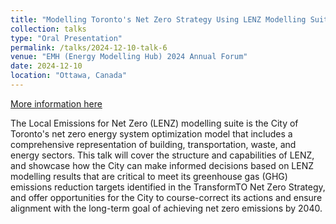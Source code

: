 ```yaml
---
title: "Modelling Toronto's Net Zero Strategy Using LENZ Modelling Suite"
collection: talks
type: "Oral Presentation"
permalink: /talks/2024-12-10-talk-6
venue: "EMH (Energy Modelling Hub) 2024 Annual Forum"
date: 2024-12-10
location: "Ottawa, Canada"
---
```


[More information here](https://dh107.github.io/)

The Local Emissions for Net Zero (LENZ) modelling suite is the City of Toronto's net zero energy system optimization model that includes a comprehensive representation of building, transportation, waste, and energy sectors. This talk will cover the structure and capabilities of LENZ, and showcase how the City can make informed decisions based on LENZ modelling results that are critical to meet its greenhouse gas (GHG) emissions reduction targets identified in the TransformTO Net Zero Strategy, and offer opportunities for the City to course-correct its actions and ensure alignment with the long-term goal of achieving net zero emissions by 2040.